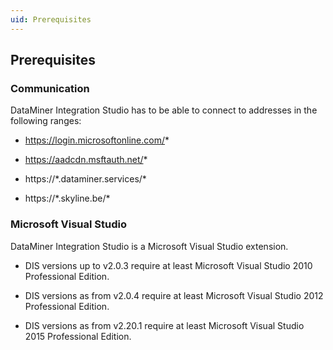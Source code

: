 ```yaml
---
uid: Prerequisites
---
```


## Prerequisites

### Communication

DataMiner Integration Studio has to be able to connect to addresses in the following ranges:

- https://login.microsoftonline.com/*

- https://aadcdn.msftauth.net/*

- https://\*.dataminer.services/\*

- https://\*.skyline.be/\*

### Microsoft Visual Studio

DataMiner Integration Studio is a Microsoft Visual Studio extension.

- DIS versions up to v2.0.3 require at least Microsoft Visual Studio 2010 Professional Edition.

- DIS versions as from v2.0.4 require at least Microsoft Visual Studio 2012 Professional Edition.

- DIS versions as from v2.20.1 require at least Microsoft Visual Studio 2015 Professional Edition.

